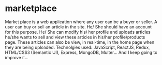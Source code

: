 # marketplace
Market place is a web application where any user can be a buyer or seller. A user can buy or sell an article in the site. He/ She should have an account for this purpose. He/ She can modify his/ her profile and uploads articles he/she wants to sell and view these articles in his/her profile/products page. These articles can also be view, in real-time, in the home page when they are being uploaded. 
Technolgies used: JavaScript, ReactJS, Redux, HTML/CSS3 (Semantic UI), Express, MongoDB, Multer... And I keep going to improve it...
